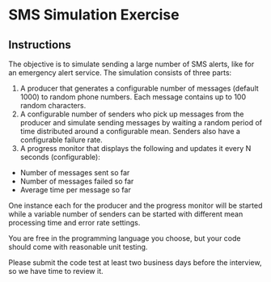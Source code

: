 # SMS Simulation Exercise

## Instructions

The objective is to simulate sending a large number of SMS alerts, like for an emergency alert service. The simulation consists of three parts:

1. A producer that generates a configurable number of messages (default 1000) to random phone numbers. Each message contains up to 100 random characters.
2. A configurable number of senders who pick up messages from the producer and simulate sending messages by waiting a random period of time distributed around a configurable mean. Senders also have a configurable failure rate.
3. A progress monitor that displays the following and updates it every N seconds (configurable):
- Number of messages sent so far
- Number of messages failed so far
- Average time per message so far

One instance each for the producer and the progress monitor will be started while a variable number of senders can be started with different mean processing time and error rate settings.

You are free in the programming language you choose, but your code should come with reasonable unit testing.

Please submit the code test at least two business days before the interview, so we have time to review it.
